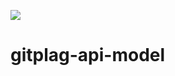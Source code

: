 [![](https://jitpack.io/v/gitplag/gitplag-api-model.svg)](https://jitpack.io/#gitplag/gitplag-api-model)
# gitplag-api-model
